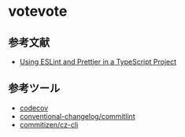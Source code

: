 # votevote

## 参考文献

- [Using ESLint and Prettier in a TypeScript Project](https://www.robertcooper.me/using-eslint-and-prettier-in-a-typescript-project)

## 参考ツール

- [codecov](https://codecov.io/)
- [conventional-changelog/commitlint](https://github.com/conventional-changelog/commitlint)
- [commitizen/cz-cli](https://github.com/commitizen/cz-cli)
